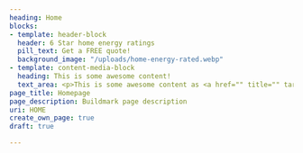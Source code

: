 ```yaml
---
heading: Home
blocks:
- template: header-block
  header: 6 Star home energy ratings
  pill_text: Get a FREE quote!
  background_image: "/uploads/home-energy-rated.webp"
- template: content-media-block
  heading: This is some awesome content!
  text_area: <p>This is some awesome content as <a href="" title="" target="_blank">well</a>!</p>
page_title: Homepage
page_description: Buildmark page description
uri: HOME
create_own_page: true
draft: true

---
```


